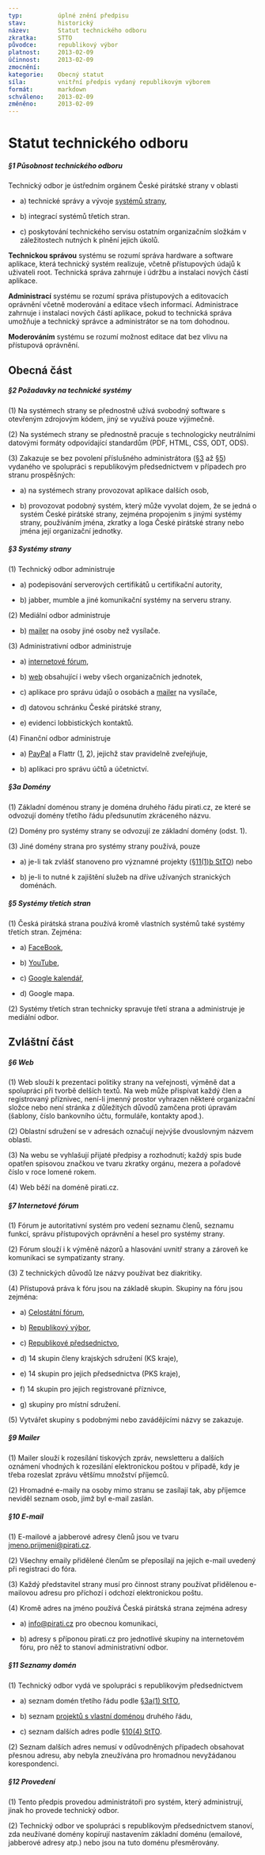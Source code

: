 ```yaml
---
typ:          úplné znění předpisu
stav:         historický
název:        Statut technického odboru
zkratka:      STTO
původce:      republikový výbor
platnost:     2013-02-09
účinnost:     2013-02-09
zmocnění:     
kategorie:    Obecný statut
síla:         vnitřní předpis vydaný republikovým výborem
formát:       markdown
schváleno:    2013-02-09
změněno:      2013-02-09
---
```


# Statut technického odboru

##### §1 Působnost technického odboru

Technický odbor je ústředním orgánem České pirátské strany v oblasti

* a) technické správy a vývoje [systémů strany](http://www.pirati.cz/rules/stto?rev=1360449135#systemy_strany),

* b) integrací systémů třetích stran.

* c) poskytování technického servisu ostatním organizačním složkám v záležitostech nutných k plnění jejich úkolů.

**Technickou správou** systému se rozumí správa hardware a software aplikace, která technický systém realizuje, včetně přístupových údajů k uživateli root. Technická správa zahrnuje i údržbu a instalaci nových částí aplikace.

**Administrací** systému se rozumí správa přístupových a editovacích oprávnění včetně moderování a editace všech informací. Administrace zahrnuje i instalaci nových částí aplikace, pokud to technická správa umožňuje a technický správce a administrátor se na tom dohodnou.

**Moderováním** systému se rozumí možnost editace dat bez vlivu na přístupová oprávnění.

## Obecná část

##### §2 Požadavky na technické systémy

(1) Na systémech strany se přednostně užívá svobodný software s otevřeným zdrojovým kódem, jiný se využívá pouze výjimečně.

(2) Na systémech strany se přednostně pracuje s technologicky neutrálními datovými formáty odpovídající standardům (PDF, HTML, CSS, ODT, ODS).

(3) Zakazuje se bez povolení příslušného administrátora ([§3](http://www.pirati.cz/rules/stto?rev=1360449135#systemy_strany) až [§5](http://www.pirati.cz/rules/stto?rev=1360449135#systemy_tretich_stran)) vydaného ve spolupráci s republikovým předsednictvem v případech pro stranu prospěšných:

* a) na systémech strany provozovat aplikace dalších osob,

* b) provozovat podobný systém, který může vyvolat dojem, že se jedná o systém České pirátské strany, zejména propojením s jinými systémy strany, používáním jména, zkratky a loga České pirátské strany nebo jména její organizační jednotky.

##### §3 Systémy strany

(1) Technický odbor administruje

* a) podepisování serverových certifikátů u certifikační autority,

* b) jabber, mumble a jiné komunikační systémy na serveru strany.

(2) Mediální odbor administruje

* b) [mailer](http://www.pirati.cz/pommo/) na osoby jiné osoby než vysílače.

(3) Administrativní odbor administruje

* a) [internetové fórum](https://forum.pirati.cz/),

* b) [web](http://www.pirati.cz/) obsahující i weby všech organizačních jednotek,

* c) aplikace pro správu údajů o osobách a [mailer](http://www.piratskastrana.cz/pommo/) na vysílače,

* d) datovou schránku České pirátské strany,

* e) evidenci lobbistických kontaktů.

(4) Finanční odbor administruje

* a) [PayPal](https://www.piratskastrana.cz/pages/podporte-nas/financni-dary/paypal.php) a Flattr ([1](https://flattr.com/profile/PiratePartyCZ), [2](https://flattr.com/profile/pirati.cz)), jejichž stav pravidelně zveřejňuje,

* b) aplikaci pro správu účtů a účetnictví.

##### §3a Domény

(1) Základní doménou strany je doména druhého řádu pirati.cz, ze které se odvozují domény třetího řádu předsunutím zkráceného názvu.

(2) Domény pro systémy strany se odvozují ze základní domény (odst. 1).

(3) Jiné domény strana pro systémy strany používá, pouze

* a) je-li tak zvlášť stanoveno pro významné projekty ([§11(1)b StTO](http://www.pirati.cz/rules/stto#seznamy_domen)) nebo

* b) je-li to nutné k zajištění služeb na dříve užívaných stranických doménách.

##### §5 Systémy třetích stran

(1) Česká pirátská strana používá kromě vlastních systémů také systémy třetích stran. Zejména:

* a) [FaceBook](http://www.facebook.com/ceska.piratska.strana),

* b) [YouTube](http://www.youtube.com/user/CeskaPiratskaStrana),

* c) [Google kalendář](http://kalendar.pirati.cz/),

* d) Google mapa.

(2) Systémy třetích stran technicky spravuje třetí strana a administruje je mediální odbor.

## Zvláštní část

##### §6 Web

(1) Web slouží k prezentaci politiky strany na veřejnosti, výměně dat a spolupráci při tvorbě delších textů. Na web může přispívat každý člen a registrovaný příznivec, není-li jmenný prostor vyhrazen některé organizační složce nebo není stránka z důležitých důvodů zamčena proti úpravám (šablony, číslo bankovního účtu, formuláře, kontakty apod.).

(2) Oblastní sdružení se v adresách označují nejvýše dvouslovným názvem oblasti.

(3) Na webu se vyhlašují přijaté předpisy a rozhodnutí; každý spis bude opatřen spisovou značkou ve tvaru zkratky orgánu, mezera a pořadové číslo v roce lomené rokem.

(4) Web běží na doméně pirati.cz.

##### §7 Internetové fórum

(1) Fórum je autoritativní systém pro vedení seznamu členů, seznamu funkcí, správu přístupových oprávnění a hesel pro systémy strany.

(2) Fórum slouží i k výměně názorů a hlasování uvnitř strany a zároveň ke komunikaci se sympatizanty strany.

(3) Z technických důvodů lze názvy používat bez diakritiky.

(4) Přístupová práva k fóru jsou na základě skupin. Skupiny na fóru jsou zejména:

* a) [Celostátní fórum](https://www.piratskastrana.cz/forum/memberlist.php?mode=group&g=47),

* b) [Republikový výbor](https://www.piratskastrana.cz/forum/memberlist.php?mode=group&g=29),

* c) [Republikové předsednictvo](https://www.piratskastrana.cz/forum/memberlist.php?mode=group&g=25),

* d) 14 skupin členy krajských sdružení (KS kraje),

* e) 14 skupin pro jejich předsednictva (PKS kraje),

* f) 14 skupin pro jejich registrované příznivce,

* g) skupiny pro místní sdružení.

(5) Vytvářet skupiny s podobnými nebo zavádějícími názvy se zakazuje.

##### §9 Mailer

(1) Mailer slouží k rozesílání tiskových zpráv, newsletteru a dalších oznámení vhodných k rozesílání elektronickou poštou v případě, kdy je třeba rozeslat zprávu většímu množství příjemců.

(2) Hromadné e-maily na osoby mimo stranu se zasílají tak, aby příjemce neviděl seznam osob, jimž byl e-mail zaslán.

##### §10 E-mail

(1) E-mailové a jabberové adresy členů jsou ve tvaru jmeno.prijmeni@pirati.cz.

(2) Všechny emaily přidělené členům se přeposílají na jejich e-mail uvedený při registraci do fóra.

(3) Každý představitel strany musí pro činnost strany používat přidělenou e-mailovou adresu pro příchozí i odchozí elektronickou poštu.

(4) Kromě adres na jméno používá Česká pirátská strana zejména adresy

* a) info@pirati.cz pro obecnou komunikaci,

* b) adresy s příponou pirati.cz pro jednotlivé skupiny na internetovém fóru, pro něž to stanoví administrativní odbor.

##### §11 Seznamy domén

(1) Technický odbor vydá ve spolupráci s republikovým předsednictvem

* a) seznam domén třetího řádu podle [§3a(1) StTO](http://www.pirati.cz/rules/stto?rev=1360449135#a_domeny),

* b) seznam [projektů s vlastní doménou](https://www.pirati.cz/to/domeny) druhého řádu,

* c) seznam dalších adres podle [§10(4) StTO](http://www.pirati.cz/rules/stto?rev=1360449135#e-mail).

(2) Seznam dalších adres nemusí v odůvodněných případech obsahovat přesnou adresu, aby nebyla zneužívána pro hromadnou nevyžádanou korespondenci.

##### §12 Provedení

(1) Tento předpis provedou administrátoři pro systém, který administrují, jinak ho provede technický odbor.

(2) Technický odbor ve spolupráci s republikovým předsednictvem stanoví, zda neužívané domény kopírují nastavením základní doménu (emailové, jabberové adresy atp.) nebo jsou na tuto doménu přesměrovány.

